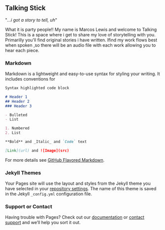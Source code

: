 ## Talking Stick

"_...i got a story to tell, uh_"

What it is party people!! My name is Marcos Lewis and welcome to Talking Stick! This is a space where i get to share my love of storytelling with you. Primarilly you'll find original stories i have written. Ifind my work flows best when spoken ,so there will be an audio file with each work allowing you to hear each piece.  




### Markdown

Markdown is a lightweight and easy-to-use syntax for styling your writing. It includes conventions for

```markdown
Syntax highlighted code block

# Header 1
## Header 2
### Header 3

- Bulleted
- List

1. Numbered
2. List

**Bold** and _Italic_ and `Code` text

[Link](url) and ![Image](src)
```

For more details see [GitHub Flavored Markdown](https://guides.github.com/features/mastering-markdown/).

### Jekyll Themes

Your Pages site will use the layout and styles from the Jekyll theme you have selected in your [repository settings](https://github.com/Mymanblackness/Talking-Stick/settings). The name of this theme is saved in the Jekyll `_config.yml` configuration file.

### Support or Contact

Having trouble with Pages? Check out our [documentation](https://help.github.com/categories/github-pages-basics/) or [contact support](https://github.com/contact) and we’ll help you sort it out.
